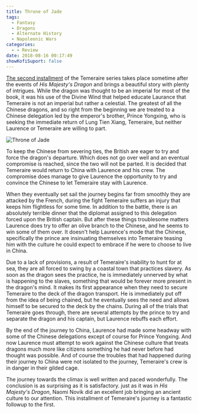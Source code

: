 ```yaml
---
title: Throne of Jade
tags:
  - Fantasy
  - Dragons
  - Alternate History
  - Napoleonic Wars
categories:
  - - Review
date: 2018-08-16 00:17:49
showKofiSuport: false
---
```


[The second installment](https://www.amazon.com/gp/product/0345481291/ref=as_li_tl?ie=UTF8&camp=1789&creative=9325&creativeASIN=0345481291&linkCode=as2&tag=mysite009e-20&linkId=92a6ec813733f91093598708482d42d1) of the Temeraire series takes place sometime after the events of _His Majesty's Dragon_ and brings a beautiful story with plenty of intrigues.  While the dragon was thought to be an imperial for most of the book, it was his use of the Divine Wind that helped educate Laurance that Temeraire is not an imperial but rather a celestial.  The greatest of all the Chinese dragons, and so right from the beginning we are treated to a Chinese delegation led by the emperor's brother, Prince Yongxing, who is seeking the immediate return of Lung Tien Xiang, Temeraire, but neither Laurence or Temeraire are willing to part.<!-- more -->

<div class="embedded-image-right">

![Throne of Jade](./throne-of-jade.jpg)

</div>

To keep the Chinese from severing ties, the British are eager to try and force the dragon's departure.  Which does not go over well and an eventual compromise is reached, since the two will not be parted.  It is decided that Temeraire would return to China with Laurence and his crew.  The compromise does manage to give Laurence the opportunity to try and convince the Chinese to let Temeraire stay with Laurence.

When they eventually set sail the journey begins far from smoothly they are attacked by the French, during the fight Temeraire suffers an injury that keeps him flightless for some time.  In addition to the battle, there is an absolutely terrible dinner that the diplomat assigned to this delegation forced upon the British captain.  But after these things troublesome matters Laurence does try to offer an olive branch to the Chinese, and he seems to win some of them over.  It doesn't help Laurence's mode that the Chinese, specifically the prince are insinuating themselves into Temeraire teasing him with the culture he could expect to embrace if he were to choose to live in China.

Due to a lack of provisions, a result of Temeraire's inability to hunt for at sea, they are all forced to swing by a coastal town that practices slavery.  As soon as the dragon sees the practice, he is immediately unnerved by what is happening to the slaves, something that would be forever more present in the dragon's mind.  It makes its first appearance when they need to secure Temeraire to the deck of the dragon transport.  He is immediately put off from the idea of being chained, but he eventually sees the need and allows himself to be secured to the deck by the chains.  During all of the trials that Temeraire goes through, there are several attempts by the prince to try and separate the dragon and his captain, but Laurence rebuffs each effort.

By the end of the journey to China, Laurence had made some headway with some of the Chinese delegations except of course for Prince Yongxing.  And now Laurence must attempt to work against the Chinese culture that treats dragons much more like citizens something he had never before had thought was possible.  And of course the troubles that had happened during their journey to China were not isolated to the journey, Temeraire's crew is in danger in their gilded cage.

The journey towards the climax is well written and paced wonderfully.  The conclusion is as surprising as it is satisfactory.  just as it was in _His Majesty's Dragon_, Naomi Novik did an excellent job bringing an ancient culture to our attention.  This installment of Temeraire's journey is a fantastic followup to the first.